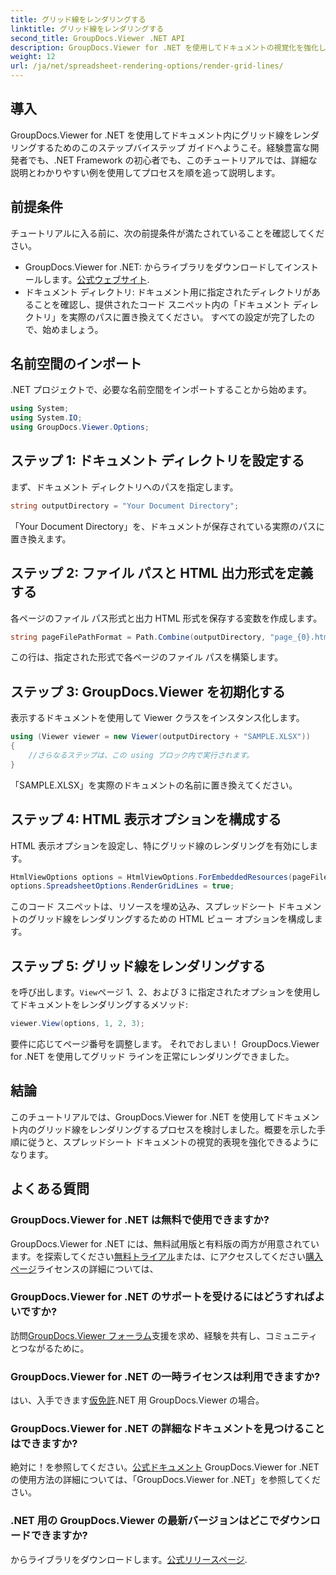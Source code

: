 ```yaml
---
title: グリッド線をレンダリングする
linktitle: グリッド線をレンダリングする
second_title: GroupDocs.Viewer .NET API
description: GroupDocs.Viewer for .NET を使用してドキュメントの視覚化を強化します。グリッド線を簡単にレンダリングします。今すぐ無料トライアルを試してください! #GroupDocs #Viewer
weight: 12
url: /ja/net/spreadsheet-rendering-options/render-grid-lines/
---
```

## 導入
GroupDocs.Viewer for .NET を使用してドキュメント内にグリッド線をレンダリングするためのこのステップバイステップ ガイドへようこそ。経験豊富な開発者でも、.NET Framework の初心者でも、このチュートリアルでは、詳細な説明とわかりやすい例を使用してプロセスを順を追って説明します。
## 前提条件
チュートリアルに入る前に、次の前提条件が満たされていることを確認してください。
-  GroupDocs.Viewer for .NET: からライブラリをダウンロードしてインストールします。[公式ウェブサイト](https://releases.groupdocs.com/viewer/net/).
- ドキュメント ディレクトリ: ドキュメント用に指定されたディレクトリがあることを確認し、提供されたコード スニペット内の「ドキュメント ディレクトリ」を実際のパスに置き換えてください。
すべての設定が完了したので、始めましょう。
## 名前空間のインポート
.NET プロジェクトで、必要な名前空間をインポートすることから始めます。
```csharp
using System;
using System.IO;
using GroupDocs.Viewer.Options;
```
## ステップ 1: ドキュメント ディレクトリを設定する
まず、ドキュメント ディレクトリへのパスを指定します。
```csharp
string outputDirectory = "Your Document Directory";
```
「Your Document Directory」を、ドキュメントが保存されている実際のパスに置き換えます。
## ステップ 2: ファイル パスと HTML 出力形式を定義する
各ページのファイル パス形式と出力 HTML 形式を保存する変数を作成します。
```csharp
string pageFilePathFormat = Path.Combine(outputDirectory, "page_{0}.html");
```
この行は、指定された形式で各ページのファイル パスを構築します。
## ステップ 3: GroupDocs.Viewer を初期化する
表示するドキュメントを使用して Viewer クラスをインスタンス化します。
```csharp
using (Viewer viewer = new Viewer(outputDirectory + "SAMPLE.XLSX"))
{
    //さらなるステップは、この using ブロック内で実行されます。
}
```
「SAMPLE.XLSX」を実際のドキュメントの名前に置き換えてください。
## ステップ 4: HTML 表示オプションを構成する
HTML 表示オプションを設定し、特にグリッド線のレンダリングを有効にします。
```csharp
HtmlViewOptions options = HtmlViewOptions.ForEmbeddedResources(pageFilePathFormat);
options.SpreadsheetOptions.RenderGridLines = true;
```
このコード スニペットは、リソースを埋め込み、スプレッドシート ドキュメントのグリッド線をレンダリングするための HTML ビュー オプションを構成します。
## ステップ 5: グリッド線をレンダリングする
を呼び出します。`View`ページ 1、2、および 3 に指定されたオプションを使用してドキュメントをレンダリングするメソッド:
```csharp
viewer.View(options, 1, 2, 3);
```
要件に応じてページ番号を調整します。
それでおしまい！ GroupDocs.Viewer for .NET を使用してグリッド ラインを正常にレンダリングできました。
## 結論
このチュートリアルでは、GroupDocs.Viewer for .NET を使用してドキュメント内のグリッド線をレンダリングするプロセスを検討しました。概要を示した手順に従うと、スプレッドシート ドキュメントの視覚的表現を強化できるようになります。
## よくある質問
### GroupDocs.Viewer for .NET は無料で使用できますか?
 GroupDocs.Viewer for .NET には、無料試用版と有料版の両方が用意されています。を探索してください[無料トライアル](https://releases.groupdocs.com/)または、にアクセスしてください[購入ページ](https://purchase.groupdocs.com/buy)ライセンスの詳細については、
### GroupDocs.Viewer for .NET のサポートを受けるにはどうすればよいですか?
訪問[GroupDocs.Viewer フォーラム](https://forum.groupdocs.com/c/viewer/9)支援を求め、経験を共有し、コミュニティとつながるために。
### GroupDocs.Viewer for .NET の一時ライセンスは利用できますか?
はい、入手できます[仮免許](https://purchase.groupdocs.com/temporary-license/).NET 用 GroupDocs.Viewer の場合。
### GroupDocs.Viewer for .NET の詳細なドキュメントを見つけることはできますか?
絶対に！を参照してください。[公式ドキュメント](https://tutorials.groupdocs.com/viewer/net/) GroupDocs.Viewer for .NET の使用方法の詳細については、「GroupDocs.Viewer for .NET」を参照してください。
### .NET 用の GroupDocs.Viewer の最新バージョンはどこでダウンロードできますか?
からライブラリをダウンロードします。[公式リリースページ](https://releases.groupdocs.com/viewer/net/).